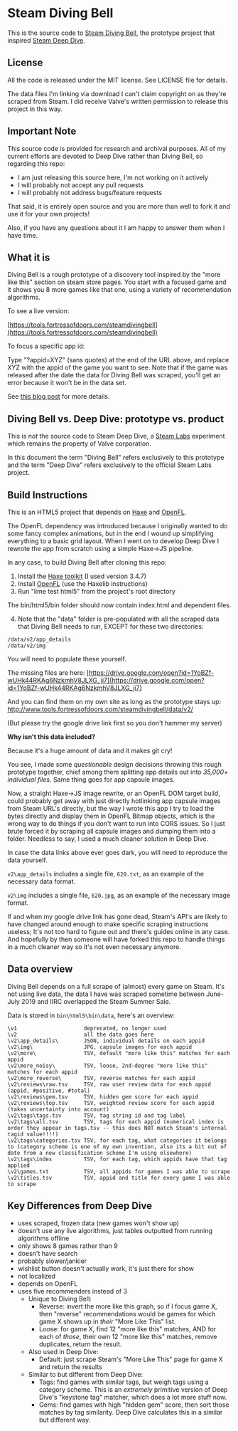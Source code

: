 # Steam Diving Bell

This is the source code to [Steam Diving Bell](https://www.fortressofdoors.com/steam-diving-bell/),
the prototype project that inspired [Steam Deep Dive](https://store.steampowered.com/labs/divingbell).

## License

All the code is released under the MIT license. See LICENSE file for details.

The data files I'm linking via download I can't claim copyright on as they're scraped from Steam. I did receive Valve's written permission to release this project in this way.

## Important Note

This source code is provided for research and archival purposes. All of my current
efforts are devoted to Deep Dive rather than Diving Bell, so regarding this repo:

- I am just releasing this source here, I'm not working on it actively
- I will probably not accept any pull requests
- I will probably not address bugs/feature requests

That said, it is entirely open source and you are more than well to fork it and 
use it for your own projects!

Also, if you have any questions about it I am happy to answer them when I have time.

## What it is

Diving Bell is a rough prototype of a discovery tool inspired by the 
"more like this" section on steam store pages. You start with a focused game
and it shows you 8 more games like that one, using a variety of recommendation
algorithms.

To see a live version:

[https://tools.fortressofdoors.com/steamdivingbell](https://tools.fortressofdoors.com/steamdivingbell)

To focus a specific app id:

Type "?appid=XYZ" (sans quotes) at the end of the URL above, and replace XYZ
with the appid of the game you want to see. Note that if the game was released
after the date the data for Diving Bell was scraped, you'll get an error because
it won't be in the data set.

See [this blog post](https://www.fortressofdoors.com/steam-diving-bell/) for more details.

## Diving Bell vs. Deep Dive: prototype vs. product

This is *not* the source code to Steam Deep Dive, a [Steam Labs](https://store.steampowered.com/labs) experiment
which remains the property of Valve corporation.

In this document the term "Diving Bell" refers exclusively to this prototype and 
the term "Deep Dive" refers exclusively to the official Steam Labs project.

## Build Instructions

This is an HTML5 project that depends on [Haxe](https://www.haxe.org) and 
[OpenFL](https://www.openfl.org).

The OpenFL dependency was introduced because I originally wanted to do some
fancy complex animations, but in the end I wound up simplifying everything to
a basic grid layout. When I went on to develop Deep Dive I rewrote the app from
scratch using a simple Haxe->JS pipeline.

In any case, to build Diving Bell after cloning this repo:

1. Install the [Haxe toolkit](https://haxe.org/download/) (I used version 3.4.7)
2. Install [OpenFL](https://www.openfl.org/download/) (use the Haxelib instructions)
3. Run "lime test html5" from the project's root directory

The bin/html5/bin folder should now contain index.html and dependent files.

4. Note that the "data" folder is pre-populated with all the scraped data that
Diving Bell needs to run, EXCEPT for these two directories:

```
/data/v2/app_details
/data/v2/img
```

You will need to populate these yourself. 

The missing files are here: 
[https://drive.google.com/open?id=1YoBZf-wUHk44RKAg6NzkmhV8JLXG_ji7](https://drive.google.com/open?id=1YoBZf-wUHk44RKAg6NzkmhV8JLXG_ji7)

And you can find them on my own site as long as the prototype stays up:
http://www.tools.fortressofdoors.com/steamdivingbell/data/v2/

(But please try the google drive link first so you don't hammer my server)

**Why isn't this data included?**

Because it's a huge amount of data and it makes git cry!

You see, I made some *questionable* design decisions throwing this rough 
prototype together, chief among them splitting app details out into *35,000+ 
individual files*. Same thing goes for app capsule images.

Now, a straight Haxe->JS image rewrite, or an OpenFL DOM target build, could 
probably get away with just directly hotlinking app capsule images from Steam 
URL's directly, but the way I wrote this app I try to load the bytes directly 
and display them in OpenFL Bitmap objects, which is the wrong way to do things 
if you don't want to run into CORS issues. So I just brute forced it by scraping 
all capsule images and dumping them into a folder. Needless to say, I used a 
much cleaner solution in Deep Dive.

In case the data links above ever goes dark, you will need to reproduce the 
data yourself.

`v2\app_details` includes a single file, `620.txt`, as an example of the 
necessary data format.

`v2\img` includes a single file, `620.jpg`, as an example of the necessary 
image format.

If and when my google drive link has gone dead, Steam's API's are likely
to have changed around enough to make specific scraping instructions useless;
It's not too hard to figure out and there's guides online in any case. And 
hopefully by then someone will have forked this repo to handle things in a much 
cleaner way so it's not even necessary anymore.

## Data overview

Diving Bell depends on a full scrape of (almost) every game on Steam. 
It's not using live data, the data I have was scraped sometime between 
June-July 2019 and IIRC overlapped the Steam Summer Sale.

Data is stored in `bin\html5\bin\data`, here's an overview:

```
\v1                     deprecated, no longer used
\v2                     all the data goes here
\v2\app_details\        JSON, individual details on each appid
\v2\img\                JPG, capsule images for each appid
\v2\more\               TSV, default "more like this" matches for each appid
\v2\more_noisy\         TSV, loose, 2nd-degree "more like this" matches for each appid
\v2\more_reverse\       TSV, reverse matches for each appid
\v2\reviews\raw.tsv     TSV, raw user review data for each appid (appid, #positive, #total)
\v2\reviews\gem.tsv     TSV, hidden gem score for each appid
\v2\reviews\top.tsv     TSV, weighted review score for each appid (takes uncertainty into account)
\v2\tags\tags.tsv       TSV, tag string id and tag label
\v2\tags\all.tsv        TSV, tags for each appid (numerical index is order they appear in tags.tsv -- this does NOT match Steam's internal tagid value!!!!)
\v2\tags\categories.tsv TSV, for each tag, what categories it belongs to (category scheme is one of my own invention, also its a bit out of date from a new classification scheme I'm using elsewhere)
\v2\tags\index          TSV, for each tag, which appids have that tag applied
\v2\games.txt           TSV, all appids for games I was able to scrape
\v2\titles.tsv          TSV, appid and title for every game I was able to scrape
```

## Key Differences from Deep Dive

- uses scraped, frozen data (new games won't show up)
- doesn't use any live algorithms, just tables outputted from running algorithms offline
- only shows 8 games rather than 9
- doesn't have search
- probably slower/jankier
- wishlist button doesn't actually work, it's just there for show
- not localized
- depends on OpenFL
- uses five recommenders instead of 3
  - Unique to Diving Bell:
    - Reverse: invert the more like this graph, so if I focus game X, then "reverse" recommendations would be games for which game X shows up in *their* "More Like This" list.
    - Loose: for game X, find 12 "more like this" matches, AND for each of *those*, their own 12 "more like this" matches, remove duplicates, return the result.
  - Also used in Deep Dive:
    - Default: just scrape Steam's "More Like This" page for game X and return the results
  - Similar to but different from Deep Dive:
    - Tags: find games with similar tags, but weigh tags using a category scheme. This is an *extremely* primitive version of Deep Dive's "keystone tag" matcher, which does a lot more stuff now.
    - Gems: find games with high "hidden gem" score, then sort those matches by tag similarity. Deep Dive calculates this in a similar but different way.
